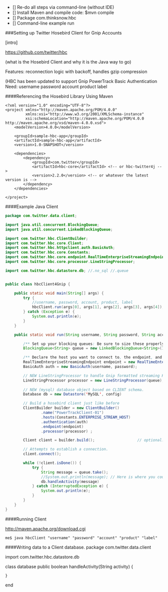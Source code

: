 + [] Re-do all steps via command-line (without IDE)
+ [] Install Maven and compile code: $mvn compile
+ [] Package com.thinksnow.hbc
+ [] Command-line example run 


###Setting up Twitter Hosebird Client for Gnip Accounts

[intro]

https://github.com/twitter/hbc

(what is the Hosebird Client and why it is the Java way to go)

Features: reconnection logic with backoff, handles gzip compression


(HBC has been updated to support Gnip PowerTrack
    Basic Authentication
    Need: username password account product label




####Referencing the Hosebird Library Using Maven

```
<?xml version="1.0" encoding="UTF-8"?>
<project xmlns="http://maven.apache.org/POM/4.0.0"
         xmlns:xsi="http://www.w3.org/2001/XMLSchema-instance"
         xsi:schemaLocation="http://maven.apache.org/POM/4.0.0 http://maven.apache.org/xsd/maven-4.0.0.xsd">
    <modelVersion>4.0.0</modelVersion>

    <groupId>sample-hbc-app</groupId>
    <artifactId>sample-hbc-app</artifactId>
    <version>1.0-SNAPSHOT</version>

    <dependencies>
        <dependency>
            <groupId>com.twitter</groupId>
            <artifactId>hbc-core</artifactId> <!-- or hbc-twitter4j -->
            <version>2.2.0</version> <!-- or whatever the latest version is -->
        </dependency>
    </dependencies>

</project>
```


####Example Java Client


```java
package com.twitter.data.client;

import java.util.concurrent.BlockingQueue;
import java.util.concurrent.LinkedBlockingQueue;

import com.twitter.hbc.ClientBuilder;
import com.twitter.hbc.core.Client;
import com.twitter.hbc.httpclient.auth.BasicAuth;
import com.twitter.hbc.core.Constants;
import com.twitter.hbc.core.endpoint.RealTimeEnterpriseStreamingEndpoint;
import com.twitter.hbc.core.processor.LineStringProcessor;

import com.twitter.hbc.datastore.db; //.no_sql //.queue


public class hbcClient4Gnip {

    public static void main(String[] args) {
        try {
            //username, password, account, product, label
            hbcClient.run(args[0], args[1], args[2], args[3], args[4]);
        } catch (Exception e) {
            System.out.println(e);
        }
    }

    public static void run(String username, String password, String account, String product, String label) {

        /** Set up your blocking queues: Be sure to size these properly based on expected TPS of your stream */
        BlockingQueue<String> queue = new LinkedBlockingQueue<String>(100000);

        /** Declare the host you want to connect to, the endpoint, and Basic Authentication for Gnip streams */
        RealTimeEnterpriseStreamingEndpoint endpoint = new RealTimeEnterpriseStreamingEndpoint(account, product, label);
        BasicAuth auth = new BasicAuth(username, password);

        // NEW LineStringProcessor to handle Gnip formatted streaming HTTP
        LineStringProcessor processor = new LineStringProcessor(queue);
        
        // NEW (mysql) database object based on CLIENT schema.
        Database db = new Datastore('MySQL', config)

        // Build a hosebird client just like before
        ClientBuilder builder = new ClientBuilder()
                .name("PowerTrackClient-01")
                .hosts(Constants.ENTERPRISE_STREAM_HOST)
                .authentication(auth)
                .endpoint(endpoint)
                .processor(processor) ;

        Client client = builder.build();                   // optional: use this if you want to process client events

        // Attempts to establish a connection.
        client.connect();

        while (!client.isDone()) {
            try {
                String message = queue.take();
                //System.out.println(message); // Here is where you could put it on a queue for another thread to come in and take care of the message
                db.handleActivity(message)
            } catch (InterruptedException e) {
                System.out.println(e);
            }
        }
    }
}
```

####Running Client


http://maven.apache.org/download.cgi


```
me$ java hbcClient "username" "password" "account" "product" "label"

```

####Writing data to a Client database.
package com.twitter.data.client


import com.twitter.hbc.datastore.db

class database
    public boolean handleActivity(String activity) {
    
    }

end



